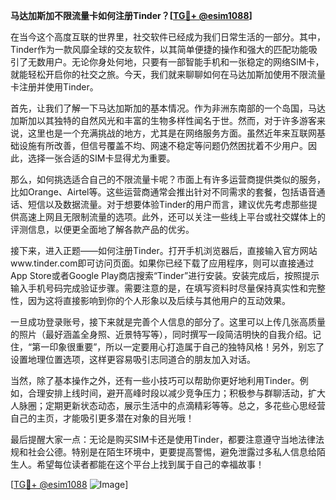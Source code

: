 **马达加斯加不限流量卡如何注册Tinder？[[TG💪+ @esim1088](https://t.me/s/esim1088)]**

在当今这个高度互联的世界里，社交软件已经成为我们日常生活的一部分。其中，Tinder作为一款风靡全球的交友软件，以其简单便捷的操作和强大的匹配功能吸引了无数用户。无论你身处何地，只要有一部智能手机和一张稳定的网络SIM卡，就能轻松开启你的社交之旅。今天，我们就来聊聊如何在马达加斯加使用不限流量卡注册并使用Tinder。

首先，让我们了解一下马达加斯加的基本情况。作为非洲东南部的一个岛国，马达加斯加以其独特的自然风光和丰富的生物多样性闻名于世。然而，对于许多游客来说，这里也是一个充满挑战的地方，尤其是在网络服务方面。虽然近年来互联网基础设施有所改善，但信号覆盖不均、网速不稳定等问题仍然困扰着不少用户。因此，选择一张合适的SIM卡显得尤为重要。

那么，如何挑选适合自己的不限流量卡呢？市面上有许多运营商提供类似的服务，比如Orange、Airtel等。这些运营商通常会推出针对不同需求的套餐，包括语音通话、短信以及数据流量。对于想要体验Tinder的用户而言，建议优先考虑那些提供高速上网且无限制流量的选项。此外，还可以关注一些线上平台或社交媒体上的评测信息，以便更全面地了解各款产品的优劣。

接下来，进入正题——如何注册Tinder。打开手机浏览器后，直接输入官方网站www.tinder.com即可访问页面。如果你已经下载了应用程序，则可以直接通过App Store或者Google Play商店搜索“Tinder”进行安装。安装完成后，按照提示输入手机号码完成验证步骤。需要注意的是，在填写资料时尽量保持真实性和完整性，因为这将直接影响到你的个人形象以及后续与其他用户的互动效果。

一旦成功登录账号，接下来就是完善个人信息的部分了。这里可以上传几张高质量的照片（最好涵盖全身照、近景特写等），同时撰写一段简洁明快的自我介绍。记住，“第一印象很重要”，所以一定要用心打造属于自己的独特风格！另外，别忘了设置地理位置选项，这样更容易吸引志同道合的朋友加入对话。

当然，除了基本操作之外，还有一些小技巧可以帮助你更好地利用Tinder。例如，合理安排上线时间，避开高峰时段以减少竞争压力；积极参与群聊活动，扩大人脉圈；定期更新状态动态，展示生活中的点滴精彩等等。总之，多花些心思经营自己的主页，才能吸引更多潜在对象的目光哦！

最后提醒大家一点：无论是购买SIM卡还是使用Tinder，都要注意遵守当地法律法规和社会公德。特别是在陌生环境中，更要提高警惕，避免泄露过多私人信息给陌生人。希望每位读者都能在这个平台上找到属于自己的幸福故事！

[[TG💪+ @esim1088](https://t.me/s/esim1088) ![Image](https://i.postimg.cc/4NQfJmqS/Snipaste-2025-05-13-00-14-12.png)]